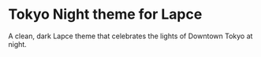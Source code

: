 # Tokyo Night theme for Lapce
A clean, dark Lapce theme that celebrates the lights of Downtown Tokyo at night.
